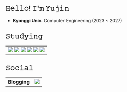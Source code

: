 ## 𝙷𝚎𝚕𝚕𝚘! 𝙸'𝚖 𝚈𝚞𝚓𝚒𝚗  
- **Kyonggi Univ.** Computer Engineering (2023 ~ 2027)

## 𝚂𝚝𝚞𝚍𝚢𝚒𝚗𝚐
<table>
  <tr>
    <td>
      <img src="https://img.shields.io/badge/JavaScript-f7df1e.svg?&style=for-the-badge&logo=JavaScript&logoColor=black">
      <img src="https://img.shields.io/badge/TypeScript-3178C6?style=for-the-badge&logo=TypeScript&logoColor=white">
      <img src="https://img.shields.io/badge/Dart-0175C2.svg?&style=for-the-badge&logo=Dart&logoColor=white">
      <img src="https://img.shields.io/badge/Python-3776AB.svg?&style=for-the-badge&logo=Python&logoColor=white">
      <img src="https://img.shields.io/badge/React-61dafb.svg?&style=for-the-badge&logo=React&logoColor=black">
      <img src="https://img.shields.io/badge/Flutter-02569B.svg?&style=for-the-badge&logo=Flutter&logoColor=white">
    </td>
  </tr>
</table>

## 𝚂𝚘𝚌𝚒𝚊𝚕
<table>
  <tr>
    <th>Blogging</th>
    <td> 
      <a href="https://cho4u4o-loggages.vercel.app/">      
      <img src="https://img.shields.io/badge/Notion-000000.svg?&style=for-the-badge&logo=Notion&logoColor=white">
      </a>
    </td>
  </tr>
</table>
